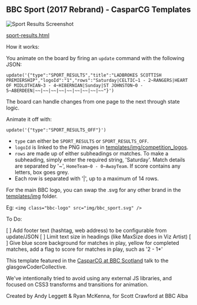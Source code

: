 ## BBC Sport (2017 Rebrand) - CasparCG Templates

![Sport Results Screenshot](https://github.com/bbc/casparcg-bbcsport-results-board/blob/master/readme_screenshot.png)

[sport-results.html](templates/sport-results.html)

How it works:

You animate on the board by firing an `update` command with the following JSON:
```
update('{"type":"SPORT_RESULTS","title":"LADBROKES SCOTTISH PREMIERSHIP","logoId":"1","rows":"Saturday|CELTIC~1 - 2~RANGERS|HEART OF MIDLOTHIAN~3 - 4~HIBERNIAN|Sunday|ST JOHNSTON~0 - 5~ABERDEEN|~~|~~|~~|~~|~~|~~|~~|~~|~~"}')
```
The board can handle changes from one page to the next through state logic.

Animate it off with:
```
update('{"type":"SPORT_RESULTS_OFF"}')
```

- `type` can either be `SPORT_RESULTS` or `SPORT_RESULTS_OFF`.
- `logoId` is linked to the PNG images in [templates/img/competition_logos](templates/img/competition_logos/).
- `rows` are made up of either subheadings or matches. To make a subheading, simply enter the required string, 'Saturday'. Match details are separated by '~', `HomeTeam~0 - 0~AwayTeam`. If score contains any letters, box goes grey. 
- Each row is separated with '|', up to a maximum of 14 rows.

For the main BBC logo, you can swap the .svg for any other brand in the 
[templates/img](templates/img/) folder.

Eg:  `<img class="bbc-logo" src="img/bbc_sport.svg" />`

To Do:

[ ] Add footer text (hashtag, web address) to be configurable from update/JSON
[ ] Limit text size in headings (like MaxSize does in Viz Artist)
[ ] Give blue score background for matches in play, yellow for completed matches, add a flag to score for matches in play, such as '2 - 1*' 

This template featured in the [CasparCG at BBC Scotland](https://youtu.be/-XN8rovqzA0) talk to the glasgowCoderCollective.

We've intentionally tried to avoid using any external JS libraries, and focused on CSS3
transforms and transitions for animation.

Created by Andy Leggett & Ryan McKenna, for Scott Crawford at BBC Alba

